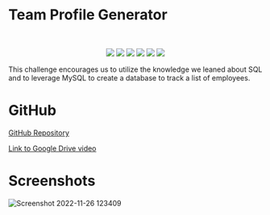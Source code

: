 # Team Profile Generator

</br>
  <p align="center">
    <img src="https://img.shields.io/github/languages/count/Gareth-Kwan/
employee-tracker?style=for-the-badge"  />
    <img src="https://img.shields.io/github/languages/top/Gareth-Kwan/
employee-tracker?style=for-the-badge"  />
    <img src="https://img.shields.io/github/repo-size/Gareth-Kwan/
employee-tracker?style=for-the-badge"  />   
    <img src="https://img.shields.io/tokei/lines/github/Gareth-Kwan/
employee-tracker?style=for-the-badge"  />
    <img src="https://img.shields.io/github/package-json/dependency-version/Gareth-Kwan/employee-tracker/inquirer?style=for-the-badge"/>
    <img src="https://img.shields.io/github/last-commit/Gareth-Kwan/
employee-tracker?style=for-the-badge" />  
        
  </p>

This challenge encourages us to utilize the knowledge we leaned about SQL and to leverage MySQL to create a database to track a list of employees.

# GitHub

[GitHub Repository](https://github.com/Gareth-Kwan/employee-tracker)

[Link to Google Drive video](https://drive.google.com/file/d/1fxCjX3yR7ZYaxacXwyr3F2sHwVAcWdoF/view)

# Screenshots

![Screenshot 2022-11-26 123409](https://user-images.githubusercontent.com/108771904/204101713-d4be09bd-14c4-4d45-a9d9-6ea7429a5960.jpg)
